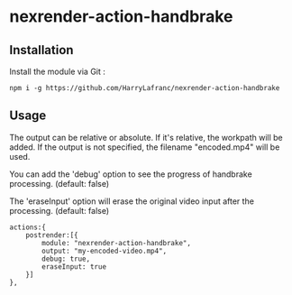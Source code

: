 # nexrender-action-handbrake

## Installation

Install the module via Git :
```
npm i -g https://github.com/HarryLafranc/nexrender-action-handbrake
```

## Usage

The output can be relative or absolute. If it's relative, the workpath will be added.
If the output is not specified, the filename "encoded.mp4" will be used.

You can add the 'debug' option to see the progress of handbrake processing. (default: false)

The 'eraseInput' option will erase the original video input after the processing. (default: false)

```
actions:{
    postrender:[{
        module: "nexrender-action-handbrake",
        output: "my-encoded-video.mp4",
        debug: true,
        eraseInput: true
    }]
},
```
